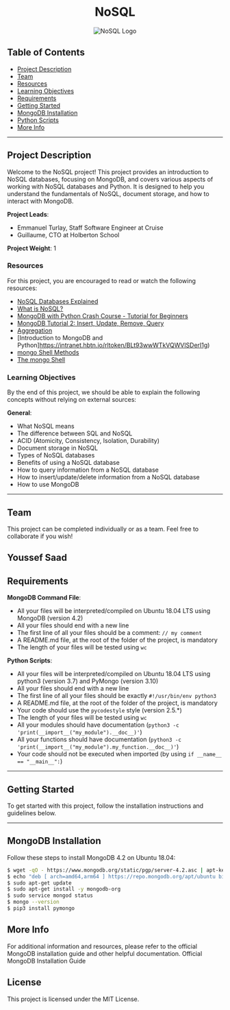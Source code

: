 <div align="center">
  <h1>NoSQL</h1>
  <img src="https://cdn3.vectorstock.com/i/1000x1000/85/52/nosql-non-relational-database-concept-vector-10208552.jpg" alt="NoSQL Logo">
</div>

## Table of Contents

- [Project Description](#project-description)
- [Team](#team)
- [Resources](#resources)
- [Learning Objectives](#learning-objectives)
- [Requirements](#requirements)
- [Getting Started](#getting-started)
- [MongoDB Installation](#mongodb-installation)
- [Python Scripts](#python-scripts)
- [More Info](#more-info)

---

## Project Description

Welcome to the NoSQL project! This project provides an introduction to NoSQL databases, focusing on MongoDB, and covers various aspects of working with NoSQL databases and Python. It is designed to help you understand the fundamentals of NoSQL, document storage, and how to interact with MongoDB.

**Project Leads**:
- Emmanuel Turlay, Staff Software Engineer at Cruise
- Guillaume, CTO at Holberton School

**Project Weight**: 1

### Resources

For this project, you are encouraged to read or watch the following resources:

- [NoSQL Databases Explained](https://intranet.hbtn.io/rltoken/0HR2bZ3XFJzkttuEVF5Rug)
- [What is NoSQL?](https://intranet.hbtn.io/rltoken/JGxz6PJsAN9cjBBT_WVCAg)
- [MongoDB with Python Crash Course - Tutorial for Beginners](https://intranet.hbtn.io/rltoken/PkdXgnfXUfJIk5iqf9Wp4A)
- [MongoDB Tutorial 2: Insert, Update, Remove, Query](https://intranet.hbtn.io/rltoken/y6ncfHy0Hn7uqaIyitWQRg)
- [Aggregation](https://intranet.hbtn.io/rltoken/sIORcQADQT2Wf2opdMu30Q)
- [Introduction to MongoDB and Python]https://intranet.hbtn.io/rltoken/BLt93wwWTkVQWVlSDerI1g)
- [mongo Shell Methods](https://intranet.hbtn.io/rltoken/q-RfEFpmN-fGiX-SvmQjHA)
- [The mongo Shell](https://intranet.hbtn.io/rltoken/fmrWM3wzfC2d2-WHqzzPBQ)

### Learning Objectives

By the end of this project, we should be able to explain the following concepts without relying on external sources:

**General**:
- What NoSQL means
- The difference between SQL and NoSQL
- ACID (Atomicity, Consistency, Isolation, Durability)
- Document storage in NoSQL
- Types of NoSQL databases
- Benefits of using a NoSQL database
- How to query information from a NoSQL database
- How to insert/update/delete information from a NoSQL database
- How to use MongoDB

---

## Team

This project can be completed individually or as a team. Feel free to collaborate if you wish!

**Youssef Saad**
---

## Requirements

**MongoDB Command File**:
- All your files will be interpreted/compiled on Ubuntu 18.04 LTS using MongoDB (version 4.2)
- All your files should end with a new line
- The first line of all your files should be a comment: `// my comment`
- A README.md file, at the root of the folder of the project, is mandatory
- The length of your files will be tested using `wc`

**Python Scripts**:
- All your files will be interpreted/compiled on Ubuntu 18.04 LTS using python3 (version 3.7) and PyMongo (version 3.10)
- All your files should end with a new line
- The first line of all your files should be exactly `#!/usr/bin/env python3`
- A README.md file, at the root of the folder of the project, is mandatory
- Your code should use the `pycodestyle` style (version 2.5.*)
- The length of your files will be tested using `wc`
- All your modules should have documentation (`python3 -c 'print(__import__("my_module").__doc__)'`)
- All your functions should have documentation (`python3 -c 'print(__import__("my_module").my_function.__doc__)'`)
- Your code should not be executed when imported (by using `if __name__ == "__main__":`)

---

## Getting Started

To get started with this project, follow the installation instructions and guidelines below.

---

## MongoDB Installation

Follow these steps to install MongoDB 4.2 on Ubuntu 18.04:

```bash
$ wget -qO - https://www.mongodb.org/static/pgp/server-4.2.asc | apt-key add -
$ echo "deb [ arch=amd64,arm64 ] https://repo.mongodb.org/apt/ubuntu bionic/mongodb-org/4.2 multiverse" > /etc/apt/sources.list.d/mongodb-org-4.2.list
$ sudo apt-get update
$ sudo apt-get install -y mongodb-org
$ sudo service mongod status
$ mongo --version
$ pip3 install pymongo
```

## More Info
For additional information and resources, please refer to the official MongoDB installation guide and other helpful documentation.
Official MongoDB Installation Guide

## License

This project is licensed under the MIT License.
